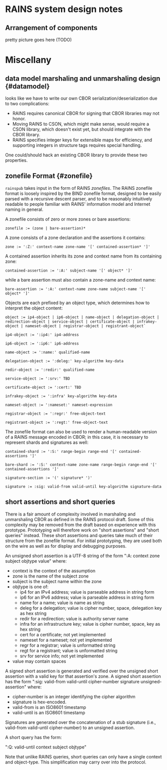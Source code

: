 # RAINS system design notes

## Arrangement of components

pretty picture goes here (TODO)

# Miscellany

## data model marshaling and unmarshaling design {#datamodel}

looks like we have to write our own CBOR serialization/deserialization due to
two complications:

- RAINS requires canonical CBOR for signing that CBOR libraries may not honor.
- Moving RAINS to CSON, which might make sense, would require a CSON library, 
  which doesn't exist yet, but should integrate with the CBOR library.
- RAINS specifies integer keys for extensible maps for efficiency, and 
  supporting integers in structure tags requires special handling. 

One could/should hack an existing CBOR library to provide these two properties.

## zonefile Format {#zonefile}

`rainspub` takes input in the form of RAINS _zonefiles_. The RAINS zonefile
format is loosely inspired by the BIND zonefile format, designed to be easily
parsed with a recursive descent parser, and to be reasonably intuitively
readable to people familiar with RAINS' information model and Internet naming
in general.

A zonefile consists of zero or more zones or bare assertions:

`zonefile := (zone | bare-assertion)*`

A zone consists of a zone declaration and the assertions it contains:

`zone := ':Z:' context-name zone-name '[' contained-assertion* ']'`

A contained assertion inherits its zone and context name from its containing zone:

`contained-assertion := ':A:' subject-name '[' object* ']'`

while a bare assertion must also contain a zone-name and context name:

`bare-assertion := ':A:' context-name zone-name subject-name '[' object* ']'`

Objects are each prefixed by an object type, which determines how to interpret the object content:

```
object := ip4-object | ip6-object | name-object | delegation-object | redirection-object | service-object | certificate-object | infrakey-object | nameset-object | registrar-object | registrant-object`

ip4-object := ':ip4:' ip4-address

ip6-object := ':ip6:' ip6-address

name-object := ':name:' qualified-name

delegation-object := ':deleg:' key-algorithm key-data

redir-object := ':redir:' qualified-name

service-object := ':srv:' TBD

certificate-object := ':cert:' TBD

infrakey-object := ':infra' key-algorithm key-data

nameset-object := ':nameset:' nameset-expression

registrar-object := ':regr:' free-object-text

registrant-object := ':regt:' free-object-text
```

The zonefile format can also be used to render a human-readable version of a
RAINS message encoded in CBOR; in this case, it is necessary to represent
shards and signatures as well:

```
contained-shard := ':S:' range-begin range-end '[' contained-assertions ']'

bare-shard := ':S:' context-name zone-name range-begin range-end '[' contained-assertions ']'

signature-section := '(' signature* ')'

signature := :sig: valid-from valid-until key-algorithm signature-data
```

## short assertions and short queries

There is a fair amount of complexity involved in marshaling and unmarshaling
CBOR as defined in the RAINS protocol draft. Some of this complexity may be
removed from the draft based on experience with this prototype. Prototyping
will therefore work on "short assertions" and "short queries" instead. These
short assertions and queries take much of their structure from the zonefile
format. For initial prototyping, they are used both on the wire as well as for
display and debugging purposes.

An unsigned short assertion is a UTF-8 string of the form ":A: context zone
subject objtype value" where:

- context is the context of the assumption
- zone is the name of the subject zone
- subject is the subject name within the zone
- objtype is one of:
    - ip4 for an IPv4 address; value is parseable address in string form
    - ip6 for an IPv6 address; value is parseable address in string form
    - name for a name; value is name as string
    - deleg for a delegation; value is cipher number, space, delegation key as hex string
    - redir for a redirection; value is authority server name
    - infra for an infrastructure key; value is cipher number, space, key as hex string
    - cert for a certificate; not yet implemented
    - nameset for a nameset; not yet implemented
    - regr for a registrar; value is unformatted string
    - regt for a registrant; value is unformatted string
    - srv for service info; not yet implemented
- value may contain spaces

A signed short assertion is generated and verified over the unsigned short
assertion with a valid key for that assertion's zone. A signed short assertion
has the form ":sig: valid-from valid-until cipher-number signature unsigned-assertion" where:

- cipher-number is an integer identifying the cipher algorithm
- signature is hex-encoded.
- valid-from is an ISO8601 timestamp
- valid-until is an ISO8601 timestamp

Signatures are generated over the concatenation of a stub signature (i.e.,
valid-from valid-until cipher-number) to an unsigned assertion.

A short query has the form:

":Q: valid-until context subject objtype"

Note that unlike RAINS queries, short queries can only have a single context
and object-type. This simplification may carry over into the protocol.
